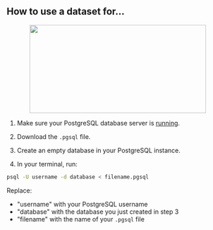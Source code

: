 ## How to use a dataset for...

<div align="center">
	<img width="400" height="200" src="https://i.imgur.com/hoDcvk1.png">
	<br>
</div>

1. Make sure your PostgreSQL database server is [running](https://tableplus.com/blog/2018/10/how-to-start-stop-restart-postgresql-server.html).

2. Download the `.pgsql` file.

3. Create an empty database in your PostgreSQL instance.

4. In your terminal, run:

```sh
psql -U username -d database < filename.pgsql 
```

Replace: 
- "username" with your PostgreSQL username
- "database" with the database you just created in step 3
- "filename" with the name of your `.pgsql` file
